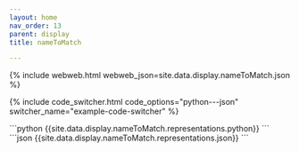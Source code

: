 ```yaml
---
layout: home
nav_order: 13
parent: display
title: nameToMatch

---
```


{% include webweb.html webweb_json=site.data.display.nameToMatch.json %}

{% include code_switcher.html code_options="python---json" switcher_name="example-code-switcher" %}
<div class='select-code-block example-code-switcher python-code-block select-code-block-visible'></div>
```python
{{site.data.display.nameToMatch.representations.python}}
```
<div class='select-code-block example-code-switcher json-code-block'></div>
```json
{{site.data.display.nameToMatch.representations.json}}
```